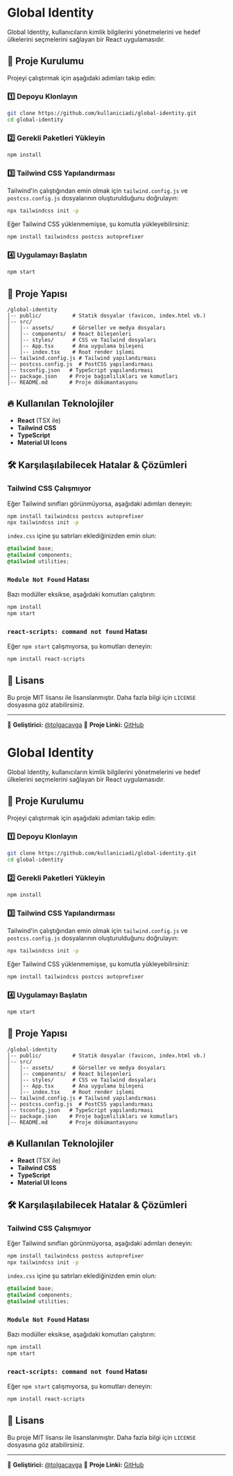 # Global Identity

Global Identity, kullanıcıların kimlik bilgilerini yönetmelerini ve hedef ülkelerini seçmelerini sağlayan bir React uygulamasıdır.

## 🚀 Proje Kurulumu

Projeyi çalıştırmak için aşağıdaki adımları takip edin:

### 1️⃣ Depoyu Klonlayın
```bash
git clone https://github.com/kullaniciadi/global-identity.git
cd global-identity
```

### 2️⃣ Gerekli Paketleri Yükleyin
```bash
npm install
```

### 3️⃣ Tailwind CSS Yapılandırması
Tailwind'in çalıştığından emin olmak için `tailwind.config.js` ve `postcss.config.js` dosyalarının oluşturulduğunu doğrulayın:
```bash
npx tailwindcss init -p
```
Eğer Tailwind CSS yüklenmemişse, şu komutla yükleyebilirsiniz:
```bash
npm install tailwindcss postcss autoprefixer
```

### 4️⃣ Uygulamayı Başlatın
```bash
npm start
```

## 📂 Proje Yapısı

```
/global-identity
│-- public/          # Statik dosyalar (favicon, index.html vb.)
│-- src/
│   │-- assets/      # Görseller ve medya dosyaları
│   │-- components/  # React bileşenleri
│   │-- styles/      # CSS ve Tailwind dosyaları
│   │-- App.tsx      # Ana uygulama bileşeni
│   │-- index.tsx    # Root render işlemi
│-- tailwind.config.js # Tailwind yapılandırması
│-- postcss.config.js  # PostCSS yapılandırması
│-- tsconfig.json   # TypeScript yapılandırması
│-- package.json    # Proje bağımlılıkları ve komutları
│-- README.md       # Proje dökümantasyonu
```

## 🔥 Kullanılan Teknolojiler

- **React** (TSX ile)
- **Tailwind CSS**
- **TypeScript**
- **Material UI Icons**

## 🛠 Karşılaşılabilecek Hatalar & Çözümleri

### Tailwind CSS Çalışmıyor
Eğer Tailwind sınıfları görünmüyorsa, aşağıdaki adımları deneyin:
```bash
npm install tailwindcss postcss autoprefixer
npx tailwindcss init -p
```
`index.css` içine şu satırları eklediğinizden emin olun:
```css
@tailwind base;
@tailwind components;
@tailwind utilities;
```

### `Module Not Found` Hatası
Bazı modüller eksikse, aşağıdaki komutları çalıştırın:
```bash
npm install
npm start
```

### `react-scripts: command not found` Hatası
Eğer `npm start` çalışmıyorsa, şu komutları deneyin:
```bash
npm install react-scripts
```

## 📜 Lisans
Bu proje MIT lisansı ile lisanslanmıştır. Daha fazla bilgi için `LICENSE` dosyasına göz atabilirsiniz.

---
📌 **Geliştirici:** [@tolgacavga](https://github.com/tolgacavga)
🚀 **Proje Linki:** [GitHub](https://cavga1903.github.io/global-identity-9/)

# Global Identity

Global Identity, kullanıcıların kimlik bilgilerini yönetmelerini ve hedef ülkelerini seçmelerini sağlayan bir React uygulamasıdır.

## 🚀 Proje Kurulumu

Projeyi çalıştırmak için aşağıdaki adımları takip edin:

### 1️⃣ Depoyu Klonlayın
```bash
git clone https://github.com/kullaniciadi/global-identity.git
cd global-identity
```

### 2️⃣ Gerekli Paketleri Yükleyin
```bash
npm install
```

### 3️⃣ Tailwind CSS Yapılandırması
Tailwind'in çalıştığından emin olmak için `tailwind.config.js` ve `postcss.config.js` dosyalarının oluşturulduğunu doğrulayın:
```bash
npx tailwindcss init -p
```
Eğer Tailwind CSS yüklenmemişse, şu komutla yükleyebilirsiniz:
```bash
npm install tailwindcss postcss autoprefixer
```

### 4️⃣ Uygulamayı Başlatın
```bash
npm start
```

## 📂 Proje Yapısı

```
/global-identity
│-- public/          # Statik dosyalar (favicon, index.html vb.)
│-- src/
│   │-- assets/      # Görseller ve medya dosyaları
│   │-- components/  # React bileşenleri
│   │-- styles/      # CSS ve Tailwind dosyaları
│   │-- App.tsx      # Ana uygulama bileşeni
│   │-- index.tsx    # Root render işlemi
│-- tailwind.config.js # Tailwind yapılandırması
│-- postcss.config.js  # PostCSS yapılandırması
│-- tsconfig.json   # TypeScript yapılandırması
│-- package.json    # Proje bağımlılıkları ve komutları
│-- README.md       # Proje dökümantasyonu
```

## 🔥 Kullanılan Teknolojiler

- **React** (TSX ile)
- **Tailwind CSS**
- **TypeScript**
- **Material UI Icons**

## 🛠 Karşılaşılabilecek Hatalar & Çözümleri

### Tailwind CSS Çalışmıyor
Eğer Tailwind sınıfları görünmüyorsa, aşağıdaki adımları deneyin:
```bash
npm install tailwindcss postcss autoprefixer
npx tailwindcss init -p
```
`index.css` içine şu satırları eklediğinizden emin olun:
```css
@tailwind base;
@tailwind components;
@tailwind utilities;
```

### `Module Not Found` Hatası
Bazı modüller eksikse, aşağıdaki komutları çalıştırın:
```bash
npm install
npm start
```

### `react-scripts: command not found` Hatası
Eğer `npm start` çalışmıyorsa, şu komutları deneyin:
```bash
npm install react-scripts
```

## 📜 Lisans
Bu proje MIT lisansı ile lisanslanmıştır. Daha fazla bilgi için `LICENSE` dosyasına göz atabilirsiniz.

---
📌 **Geliştirici:** [@tolgacavga](https://github.com/tolgacavga)
🚀 **Proje Linki:** [GitHub](https://github.com/kullaniciadi/global-identity)

